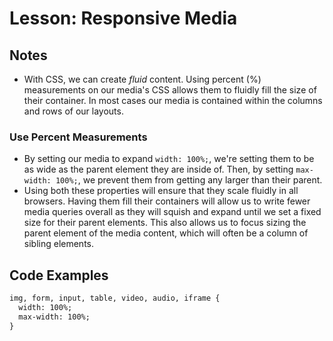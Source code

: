 # Lesson: Responsive Media

## Notes

- With CSS, we can create _fluid_ content. Using percent (%) measurements on our media's CSS allows them to fluidly fill the size of their container. In most cases our media is contained within the columns and rows of our layouts.

### Use Percent Measurements

- By setting our media to expand `width: 100%;`, we're setting them to be as wide as the parent element they are inside of. Then, by setting `max-width: 100%;`, we prevent them from getting any larger than their parent.
- Using both these properties will ensure that they scale fluidly in all browsers. Having them fill their containers will allow us to write fewer media queries overall as they will squish and expand until we set a fixed size for their parent elements. This also allows us to focus sizing the parent element of the media content, which will often be a column of sibling elements.

## Code Examples

```html
img, form, input, table, video, audio, iframe {
  width: 100%;
  max-width: 100%;
}
```